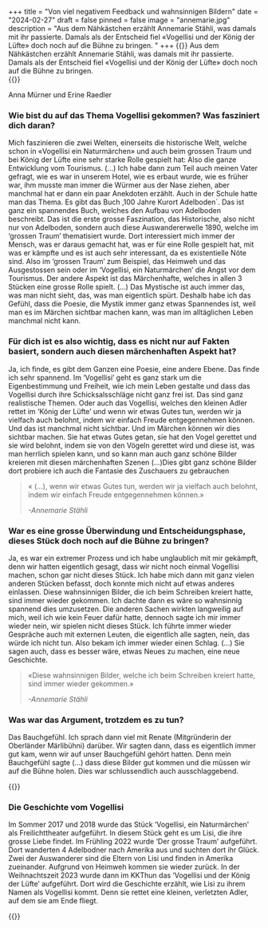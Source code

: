 +++
title = "Von viel negativem Feedback und wahnsinnigen Bildern"
date = "2024-02-27"
draft = false
pinned = false
image = "annemarie.jpg"
description = "Aus dem Nähkästchen erzählt Annemarie Stähli, was damals mit ihr passierte. Damals als der Entscheid fiel «Vogellisi und der König der Lüfte» doch noch auf die Bühne zu bringen. "
+++
{{<lead>}} Aus dem Nähkästchen erzählt Annemarie Stähli, was damals mit ihr passierte. Damals als der Entscheid fiel «Vogellisi und der König der Lüfte» doch noch auf die Bühne zu bringen.\
 {{</lead>}}

Anna Mürner und Erine Raedler

### Wie bist du auf das Thema Vogellisi gekommen? Was fasziniert dich daran?

Mich faszinieren die zwei Welten, einerseits die historische Welt, welche schon in «Vogellisi ein Naturmärchen» und auch beim grossen Traum und bei König der Lüfte eine sehr starke Rolle gespielt hat: Also die ganze Entwicklung vom Tourismus. (...) Ich habe dann zum Teil auch meinen Vater gefragt, wie es war in unserem Hotel, wie es erbaut wurde, wie es früher war, ihm musste man immer die Würmer aus der Nase ziehen, aber manchmal hat er dann ein paar Anekdoten erzählt. Auch in der Schule hatte man das Thema. Es gibt das Buch ,100 Jahre Kurort Adelboden´. Das ist ganz ein spannendes Buch, welches den Aufbau von Adelboden beschreibt. Das ist die erste grosse Faszination, das Historische, also nicht nur von Adelboden, sondern auch diese Auswandererwelle 1890, welche im ‘grossen Traum’ thematisiert wurde. Dort interessiert mich immer der Mensch, was er daraus gemacht hat, was er für eine Rolle gespielt hat, mit was er kämpfte und es ist auch sehr interessant, da es existentielle Nöte sind. Also im ‘grossen Traum’ zum Beispiel, das Heimweh und das Ausgestossen sein oder im ‘Vogellisi, ein Naturmärchen’ die Angst vor dem Tourismus. 
Der andere Aspekt ist das Märchenhafte, welches in allen 3 Stücken eine grosse Rolle spielt. (…) Das Mystische ist auch immer das, was man nicht sieht, das, was man eigentlich spürt. Deshalb habe ich das Gefühl, dass die Poesie, die Mystik immer ganz etwas Spannendes ist, weil man es im Märchen sichtbar machen kann, was man im alltäglichen Leben manchmal nicht kann. 

### Für dich ist es also wichtig, dass es nicht nur auf Fakten basiert, sondern auch diesen märchenhaften Aspekt hat?

Ja, ich finde, es gibt dem Ganzen eine Poesie, eine andere Ebene. Das finde ich sehr spannend. Im ‘Vogellisi’ geht es ganz stark um die Eigenbestimmung und Freiheit, wie ich mein Leben gestalte und dass das Vogellisi durch ihre Schicksalsschläge nicht ganz frei ist. Das sind ganz realistische Themen. Oder auch das Vogellisi, welches den kleinen Adler rettet im ‘König der Lüfte’ und wenn wir etwas Gutes tun, werden wir ja vielfach auch belohnt, indem wir einfach Freude entgegennehmen können. Und das ist manchmal nicht sichtbar. Und im Märchen können wir dies sichtbar machen. Sie hat etwas Gutes getan, sie hat den Vogel gerettet und sie wird belohnt, indem sie von den Vögeln gerettet wird und diese ist, was man herrlich spielen kann, und so kann man auch ganz schöne Bilder kreieren mit diesen märchenhaften Szenen (...)Dies gibt ganz schöne Bilder dort probiere ich auch die Fantasie des Zuschauers zu gebrauchen 

> « (...), wenn wir etwas Gutes tun, werden wir ja vielfach auch belohnt, indem wir einfach Freude entgegennehmen können.» 
>
> *\-Annemarie Stähli*

### War es eine grosse Überwindung und Entscheidungsphase, dieses Stück doch noch auf die Bühne zu bringen?

Ja, es war ein extremer Prozess und ich habe unglaublich mit mir gekämpft, denn wir hatten eigentlich gesagt, dass wir nicht noch einmal Vogellisi machen, schon gar nicht dieses Stück. Ich habe mich dann mit ganz vielen anderen Stücken befasst, doch konnte mich nicht auf etwas anderes einlassen. Diese wahnsinnigen Bilder, die ich beim Schreiben kreiert hatte, sind immer wieder gekommen. Ich dachte dann es wäre so wahnsinnig spannend dies umzusetzen. Die anderen Sachen wirkten langweilig auf mich, weil ich wie kein Feuer dafür hatte, dennoch sagte ich mir immer wieder nein, wir spielen nicht dieses Stück. Ich führte immer wieder Gespräche auch mit externen Leuten, die eigentlich alle sagten, nein, das würde ich nicht tun. Also bekam ich immer wieder einen Schlag. (...) Sie sagen auch, dass es besser wäre, etwas Neues zu machen, eine neue Geschichte. 

> «Diese wahnsinnigen Bilder, welche ich beim Schreiben kreiert hatte, sind immer wieder gekommen.» 
>
> *\-Annemarie Stähli*

### Was war das Argument, trotzdem es zu tun?

Das Bauchgefühl. Ich sprach dann viel mit Renate (Mitgründerin der Oberländer Märlibühni) darüber. Wir sagten dann, dass es eigentlich immer gut kam, wenn wir auf unser Bauchgefühl gehört hatten. Denn mein Bauchgefühl sagte (...) dass diese Bilder gut kommen und die müssen wir auf die Bühne holen. Dies war schlussendlich auch ausschlaggebend. 

{{<box>}}

### Die Geschichte vom Vogellisi

Im Sommer 2017 und 2018 wurde das Stück ‘Vogellisi, ein Naturmärchen' als Freilichttheater aufgeführt. In diesem Stück geht es um Lisi, die ihre grosse Liebe findet. 
Im Frühling 2022 wurde ‘Der grosse Traum’ aufgeführt. Dort wanderten 4 Adelbodner nach Amerika aus und suchten dort ihr Glück. Zwei der Auswanderer sind die Eltern von Lisi und finden in Amerika zueinander. Aufgrund von Heimweh kommen sie wieder zurück. 
In der Weihnachtszeit 2023 wurde dann im KKThun das ‘Vogellisi und der König der Lüfte’ aufgeführt. Dort wird die Geschichte erzählt, wie Lisi zu ihrem Namen als Vogellisi kommt. Denn sie rettet eine kleinen, verletzten Adler, auf dem sie am Ende fliegt.

{{</box>}}